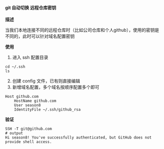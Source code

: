 #### git 自动切换 远程仓库密钥
**描述**

当我们本地连接不同的远程仓库时（比如公司仓库和个人github），使用的密钥是不同的，此时可以针对域名配置密钥

**使用**

1. 进入 ssh 配置目录
```shell
cd ~/.ssh
ls
```
2. 创建 config 文件，已有则直接编辑
3. 新增域名配置，多个域名按顺序配置多个即可
```
Host github.com
	HostName github.com
	User season8
	IdentityFile ~/.ssh/github_rsa	
```


**验证**

```shell
SSH -T git@github.com
# output
Hi season8! You've successfully authenticated, but GitHub does not provide shell access.
```
